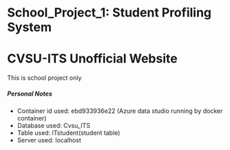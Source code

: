 # School_Project_1: Student Profiling System
# CVSU-ITS Unofficial Website
This is school project only


##### Personal Notes ####### 
* Container id used: ebd933936e22 (Azure data studio running by docker container)
* Database used: Cvsu_ITS
* Table used: ITstudent(student table)
* Server used: localhost

